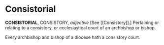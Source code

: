 # Consistorial

**CONSISTORIAL**, CONSISTORY, _adjective_ \[See [[Consistory]].\] Pertaining or relating to a consistory, or ecclesiastical court of an archbishop or bishop.

Every archbishop and bishop of a diocese hath a consistory court.